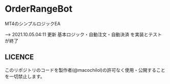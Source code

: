 # OrderRangeBot

MT4のシンプルロジックEA


--> 2021.10.05.04:11 更新
基本ロジック・自動注文・自動決済 を実装とテストが終了


## LICENCE
このリポジトリのコードを製作者(@macochilol)の許可なく使用・公開することを一切禁止します。
